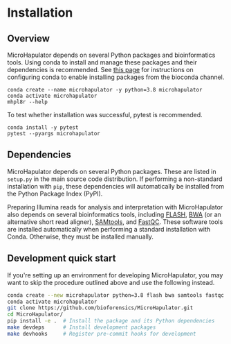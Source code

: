 # Installation

## Overview

MicroHapulator depends on several Python packages and bioinformatics tools.
Using conda to install and manage these packages and their dependencies is recommended.
See [this page](https://bioconda.github.io/user/install.html#set-up-channels) for instructions on configuring conda to enable installing packages from the bioconda channel.

```
conda create --name microhapulator -y python=3.8 microhapulator
conda activate microhapulator
mhpl8r --help
```

To test whether installation was successful, pytest is recommended.

```
conda install -y pytest
pytest --pyargs microhapulator
```


## Dependencies

MicroHapulator depends on several Python packages.
These are listed in `setup.py` in the main source code distribution.
If performing a non-standard installation with `pip`, these dependencies will automatically be installed from the Python Package Index (PyPI).

Preparing Illumina reads for analysis and interpretation with MicroHapulator also depends on several bioinformatics tools, including [FLASH](https://ccb.jhu.edu/software/FLASH/), [BWA](http://bio-bwa.sourceforge.net/) (or an alternative short read aligner), [SAMtools](http://www.htslib.org/), and [FastQC](https://www.bioinformatics.babraham.ac.uk/projects/fastqc/).
These software tools are installed automatically when performing a standard installation with Conda.
Otherwise, they must be installed manually.


## Development quick start

If you're setting up an environment for developing MicroHapulator, you may want to skip the procedure outlined above and use the following instead.

```bash
conda create --new microhapulator python=3.8 flash bwa samtools fastqc
conda activate microhapulator
git clone https://github.com/bioforensics/MicroHapulator.git
cd MicroHapulator/
pip install -e .  # Install the package and its Python dependencies
make devdeps      # Install development packages
make devhooks     # Register pre-commit hooks for development
```
